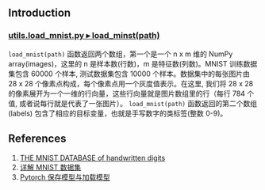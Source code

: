 ## Introduction
### [utils.load_mnist.py ▸ load_minst(path)](./utils/load_mnist.py)

`load_mnist(path)` 函数返回两个数组，第一个是一个 n x m 维的 NumPy array(images)，这里的 n 是样本数(行数)，m 是特征数(列数)。MNIST 训练数据集包含 60000 个样本, 测试数据集包含 10000 个样本。数据集中的每张图片由 28 x 28 个像素点构成，每个像素点用一个灰度值表示。在这里, 我们将 28 x 28 的像素展开为一个一维的行向量，这些行向量就是图片数组里的行（每行 784 个值, 或者说每行就是代表了一张图片）。 `load_mnist(path)` 函数返回的第二个数组(labels) 包含了相应的目标变量，也就是手写数字的类标签(整数 0-9)。

## References
1. [THE MNIST DATABASE of handwritten digits](http://yann.lecun.com/exdb/mnist/)
2. [详解 MNIST 数据集](https://blog.csdn.net/simple_the_best/article/details/75267863)
3. [Pytorch 保存模型与加载模型](https://zhuanlan.zhihu.com/p/38056115)